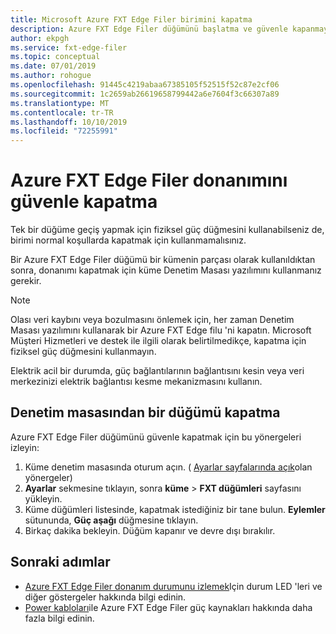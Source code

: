 ```yaml
---
title: Microsoft Azure FXT Edge Filer birimini kapatma
description: Azure FXT Edge Filer düğümünü başlatma ve güvenle kapanmaya yönelik yordamlar
author: ekpgh
ms.service: fxt-edge-filer
ms.topic: conceptual
ms.date: 07/01/2019
ms.author: rohogue
ms.openlocfilehash: 91445c4219abaa67385105f52515f52c87e2cf06
ms.sourcegitcommit: 1c2659ab26619658799442a6e7604f3c66307a89
ms.translationtype: MT
ms.contentlocale: tr-TR
ms.lasthandoff: 10/10/2019
ms.locfileid: "72255991"
---
```

# <a name="how-to-safely-power-off-azure-fxt-edge-filer-hardware"></a>Azure FXT Edge Filer donanımını güvenle kapatma

Tek bir düğüme geçiş yapmak için fiziksel güç düğmesini kullanabilseniz de, birimi normal koşullarda kapatmak için kullanmamalısınız.

Bir Azure FXT Edge Filer düğümü bir kümenin parçası olarak kullanıldıktan sonra, donanımı kapatmak için küme Denetim Masası yazılımını kullanmanız gerekir. 

> [!NOTE] 
> Olası veri kaybını veya bozulmasını önlemek için, her zaman Denetim Masası yazılımını kullanarak bir Azure FXT Edge filu 'ni kapatın. Microsoft Müşteri Hizmetleri ve destek ile ilgili olarak belirtilmedikçe, kapatma için fiziksel güç düğmesini kullanmayın.
> 
> Elektrik acil bir durumda, güç bağlantılarının bağlantısını kesin veya veri merkezinizi elektrik bağlantısı kesme mekanizmasını kullanın.

## <a name="shut-down-a-node-from-the-control-panel"></a>Denetim masasından bir düğümü kapatma

Azure FXT Edge Filer düğümünü güvenle kapatmak için bu yönergeleri izleyin:

1. Küme denetim masasında oturum açın. ( [Ayarlar sayfalarında açık](fxt-cluster-create.md#open-the-settings-pages)olan yönergeler)
1. **Ayarlar** sekmesine tıklayın, sonra **küme** > **FXT düğümleri** sayfasını yükleyin.
1. Küme düğümleri listesinde, kapatmak istediğiniz bir tane bulun. **Eylemler** sütununda, **Güç aşağı** düğmesine tıklayın. 
1. Birkaç dakika bekleyin. Düğüm kapanır ve devre dışı bırakılır.

## <a name="next-steps"></a>Sonraki adımlar

* [Azure FXT Edge Filer donanım durumunu izlemek](fxt-monitor.md)Için durum LED 'leri ve diğer göstergeler hakkında bilgi edinin.
* [Power kabloları](fxt-network-power.md#connect-power-cables)ile Azure FXT Edge Filer güç kaynakları hakkında daha fazla bilgi edinin.
